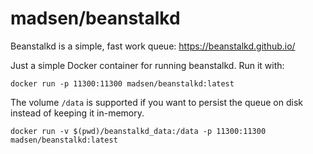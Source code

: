 # madsen/beanstalkd

Beanstalkd is a simple, fast work queue: https://beanstalkd.github.io/

Just a simple Docker container for running beanstalkd. Run it with:

```
docker run -p 11300:11300 madsen/beanstalkd:latest
```

The volume `/data` is supported if you want to persist the queue on disk
instead of keeping it in-memory.

```
docker run -v $(pwd)/beanstalkd_data:/data -p 11300:11300 madsen/beanstalkd:latest
```

